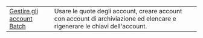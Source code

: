 |  |  |
|---------|---------|
| [Gestire gli account Batch][1] | Usare le quote degli account, creare account con account di archiviazione ed elencare e rigenerare le chiavi dell'account. |

[1]: https://azure.microsoft.com/resources/samples/batch-java-manage-batch-accounts/